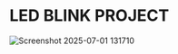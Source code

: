 # LED BLINK PROJECT

![Screenshot 2025-07-01 131710](https://github.com/user-attachments/assets/332e880d-ff98-497d-9355-ebc860496abb)

